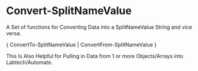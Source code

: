 # Convert-SplitNameValue
A Set of functions for Converting Data into a SplitNameValue String and vice versa. 

{ ConvertTo-SplitNameValue | ConvertFrom-SplitNameValue }

This Is Also Helpful for Pulling in Data from 1 or more Objects/Arrays into Labtech/Automate.
